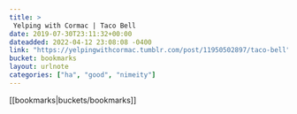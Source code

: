 ```yaml
---
title: > 
 Yelping with Cormac | Taco Bell
date: 2019-07-30T23:11:32+00:00
dateadded: 2022-04-12 23:08:08 -0400
link: "https://yelpingwithcormac.tumblr.com/post/11950502897/taco-bell"
bucket: bookmarks
layout: urlnote
categories: ["ha", "good", "nimeity"]
--- 
```

 <!-- end excerpt --> 
 [[bookmarks|buckets/bookmarks]]
